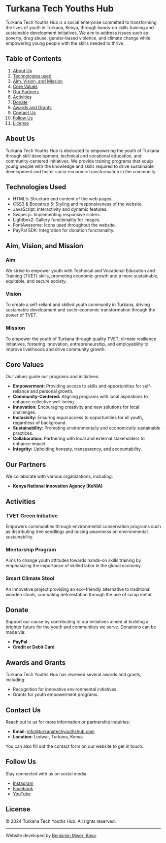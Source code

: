 # Turkana Tech Youths Hub

Turkana Tech Youths Hub is a social enterprise committed to transforming the lives of youth in Turkana, Kenya, through hands-on skills training and sustainable development initiatives. We aim to address issues such as poverty, drug abuse, gender-based violence, and climate change while empowering young people with the skills needed to thrive.

## Table of Contents
1. [About Us](#about-us)
2. [Technologies used](#technologies-used)
3. [Aim, Vision, and Mission](#aim-vision-and-mission)
4. [Core Values](#core-values)
5. [Our Partners](#our-partners)
6. [Activities](#activities)
7. [Donate](#donate)
8. [Awards and Grants](#awards-and-grants)
9. [Contact Us](#contact-us)
10. [Follow Us](#follow-us)
11. [License](#license)

## About Us
Turkana Tech Youths Hub is dedicated to empowering the youth of Turkana through skill development, technical and vocational education, and community-centered initiatives. We provide training programs that equip young people with the knowledge and skills required to drive sustainable development and foster socio-economic transformation in the community.

## Technologies Used
- HTML5: Structure and content of the web pages.
- CSS3 & Bootstrap 5: Styling and responsiveness of the website.
- JavaScript: Interactivity and dynamic features.
- Swiper.js: Implementing responsive sliders.
- Lightbox2: Gallery functionality for images.
- FontAwesome: Icons used throughout the website.
- PayPal SDK: Integration for donation functionality.

## Aim, Vision, and Mission

### Aim
We strive to empower youth with Technical and Vocational Education and Training (TVET) skills, promoting economic growth and a more sustainable, equitable, and secure society.

### Vision
To create a self-reliant and skilled youth community in Turkana, driving sustainable development and socio-economic transformation through the power of TVET.

### Mission
To empower the youth of Turkana through quality TVET, climate resilience initiatives, fostering innovation, entrepreneurship, and employability to improve livelihoods and drive community growth.

## Core Values
Our values guide our programs and initiatives:
- **Empowerment:** Providing access to skills and opportunities for self-reliance and personal growth.
- **Community-Centered:** Aligning programs with local aspirations to enhance collective well-being.
- **Innovation:** Encouraging creativity and new solutions for local challenges.
- **Inclusivity:** Ensuring equal access to opportunities for all youth, regardless of background.
- **Sustainability:** Promoting environmentally and economically sustainable practices.
- **Collaboration:** Partnering with local and external stakeholders to enhance impact.
- **Integrity:** Upholding honesty, transparency, and accountability.

## Our Partners
We collaborate with various organizations, including:
- **Kenya National Innovation Agency (KeNIA)**

## Activities
### TVET Green Initiative
Empowers communities through environmental conservation programs such as distributing tree seedlings and raising awareness on environmental sustainability.

### Mentorship Program
Aims to change youth attitudes towards hands-on skills training by emphasizing the importance of skilled labor in the global economy.

### Smart Climate Stool
An innovative project providing an eco-friendly alternative to traditional wooden stools, combating deforestation through the use of scrap metal.

## Donate
Support our cause by contributing to our initiatives aimed at building a brighter future for the youth and communities we serve. Donations can be made via:
- **PayPal**
- **Credit or Debit Card**

## Awards and Grants
Turkana Tech Youths Hub has received several awards and grants, including:
- Recognition for innovative environmental initiatives.
- Grants for youth empowerment programs.

## Contact Us
Reach out to us for more information or partnership inquiries:
- **Email:** [info@turkanatechyouthshub.com](mailto:info@turkanatechyouthshub.com)
- **Location:** Lodwar, Turkana, Kenya

You can also fill out the contact form on our website to get in touch.

## Follow Us
Stay connected with us on social media:
- [Instagram](https://www.instagram.com/turkanatechyouthshub/)
- [Facebook](https://www.facebook.com/turkanatechyouthshubcbo)
- [YouTube](https://www.youtube.com/@turkanatechyouthshub)

## License
© 2024 Turkana Tech Youths Hub. All rights reserved. 

---

Website developed by [Benjamin Mweri Baya](https://github.com/BenjaminMweriBaya).
